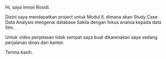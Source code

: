 Hi, saya Imron Rosidi.

Disini saya mendapatkan project untuk Modul II, dimana akan Study Case Data Analysis mengenai database Sakila dengan fokus analisa kepada data film.

Untuk video penjelasan tidak sempat saya buat dikarenakan saya sedang perjalanan dinas dari kantor.

Terima kasih.
